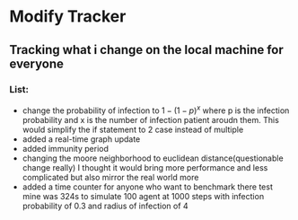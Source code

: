 # Modify Tracker
## Tracking what i change on the local machine for everyone
### List:
* change the probability of infection to $1 - (1 - p)^x$ where p is the infection probability and x is the number of infection patient aroudn them. This would simplify the if statement to 2 case instead of multiple 
* added a real-time graph update
* added immunity period
* changing the moore neighborhood to euclidean distance(questionable change really) I thought it would bring more performance and less complicated but also mirror the real world more
* added a time counter for anyone who want to benchmark there test mine was 324s to simulate 100 agent at 1000 steps with infection probability of 0.3 and radius of infection of 4

